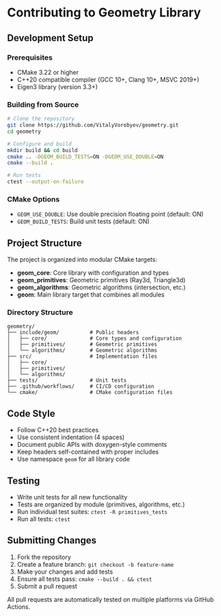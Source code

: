# Contributing to Geometry Library

## Development Setup

### Prerequisites
- CMake 3.22 or higher
- C++20 compatible compiler (GCC 10+, Clang 10+, MSVC 2019+)
- Eigen3 library (version 3.3+)

### Building from Source

```bash
# Clone the repository
git clone https://github.com/VitalyVorobyev/geometry.git
cd geometry

# Configure and build
mkdir build && cd build
cmake .. -DGEOM_BUILD_TESTS=ON -DGEOM_USE_DOUBLE=ON
cmake --build .

# Run tests
ctest --output-on-failure
```

### CMake Options

- `GEOM_USE_DOUBLE`: Use double precision floating point (default: ON)
- `GEOM_BUILD_TESTS`: Build unit tests (default: ON)

## Project Structure

The project is organized into modular CMake targets:

- **geom_core**: Core library with configuration and types
- **geom_primitives**: Geometric primitives (Ray3d, Triangle3d)  
- **geom_algorithms**: Geometric algorithms (intersection, etc.)
- **geom**: Main library target that combines all modules

### Directory Structure

```
geometry/
├── include/geom/          # Public headers
│   ├── core/              # Core types and configuration
│   ├── primitives/        # Geometric primitives
│   └── algorithms/        # Geometric algorithms
├── src/                   # Implementation files
│   ├── core/              
│   ├── primitives/        
│   └── algorithms/        
├── tests/                 # Unit tests
├── .github/workflows/     # CI/CD configuration
└── cmake/                 # CMake configuration files
```

## Code Style

- Follow C++20 best practices
- Use consistent indentation (4 spaces)
- Document public APIs with doxygen-style comments
- Keep headers self-contained with proper includes
- Use namespace `geom` for all library code

## Testing

- Write unit tests for all new functionality
- Tests are organized by module (primitives, algorithms, etc.)
- Run individual test suites: `ctest -R primitives_tests`
- Run all tests: `ctest`

## Submitting Changes

1. Fork the repository
2. Create a feature branch: `git checkout -b feature-name`
3. Make your changes and add tests
4. Ensure all tests pass: `cmake --build . && ctest`
5. Submit a pull request

All pull requests are automatically tested on multiple platforms via GitHub Actions.
